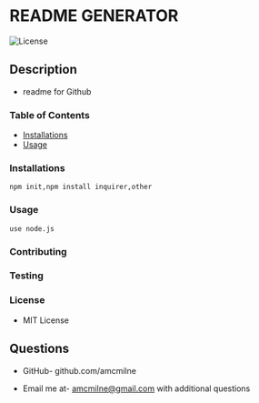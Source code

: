 # README GENERATOR


![License](https://img.shields.io/badge/License-MIT%20License-green)


## Description

 - readme for Github

### Table of Contents
  * [Installations](#installations)
  * [Usage](#usage)

### Installations

 ` npm init,npm install inquirer,other ` 

### Usage

 ` use node.js ` 

### Contributing

### Testing

### License

 - MIT License

## Questions

 * GitHub- github.com/amcmilne

 * Email me at- amcmilne@gmail.com with additional questions

